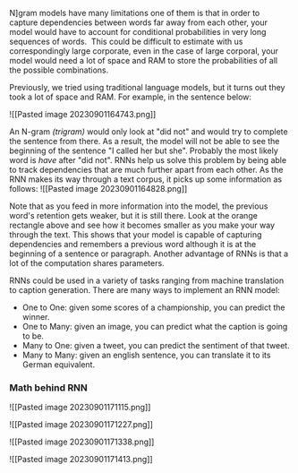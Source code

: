 
N]gram  models have many limitations one of them is that in order to capture dependencies between words far away from each other, your model would have to account for conditional probabilities in very long sequences of words. 
This could be difficult to estimate with us correspondingly large corporate, even in the case of large corporal, your model would need a lot of space and RAM to store the probabilities of all the possible combinations.

Previously, we tried using traditional language models, but it turns out they took a lot of space and RAM. For example, in the sentence below:

![[Pasted image 20230901164743.png]]

An N-gram _(trigram)_ would only look at "did not" and would try to complete the sentence from there. As a result, the model will not be able to see the beginning of the sentence "I called her but she". Probably the most likely word is _have_ after "did not". RNNs help us solve this problem by being able to track dependencies that are much further apart from each other. As the RNN makes its way through a text corpus, it picks up some information as follows:
![[Pasted image 20230901164828.png]]

Note that as you feed in more information into the model, the previous word's retention gets weaker, but it is still there. Look at the orange rectangle above and see how it becomes smaller as you make your way through the text. This shows that your model is capable of capturing dependencies and remembers a previous word although it is at the beginning of a sentence or paragraph. Another advantage of RNNs is that a lot of the computation shares parameters.

RNNs could be used in a variety of tasks ranging from machine translation to caption generation. There are many ways to implement an RNN model:
- One to One: given some scores of a championship, you can predict the winner.
- One to Many: given an image, you can predict what the caption is going to be.
- Many to One: given a tweet, you can predict the sentiment of that tweet.
- Many to Many: given an english sentence, you can translate it to its German equivalent.
### Math behind RNN
![[Pasted image 20230901171115.png]]

![[Pasted image 20230901171227.png]]

![[Pasted image 20230901171338.png]]

![[Pasted image 20230901171413.png]]